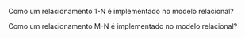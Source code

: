 
Como um relacionamento 1-N é implementado no modelo relacional?

Como um relacionamento M-N é implementado no modelo relacional?
